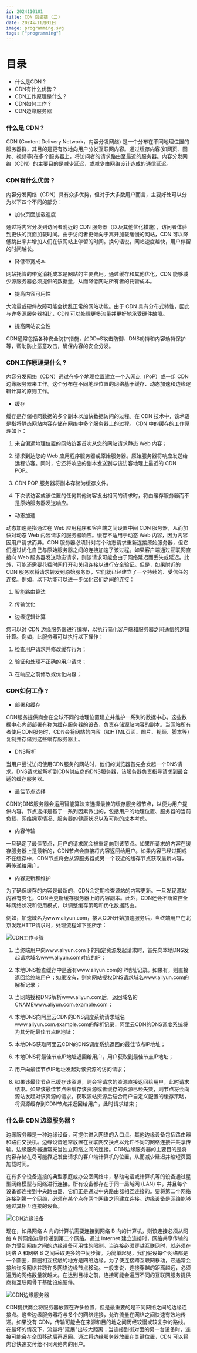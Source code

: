 ```yaml
---
id: 2024110101
title: CDN 防盗链 (二)
date: 2024年11月01日
image: programming.svg
tags: ["programming"]
---
```



# 目录

- 什么是CDN ? 
- CDN有什么优势 ? 
- CDN工作原理是什么 ? 
- CDN如何工作 ? 
- CDN边缘服务器



### 什么是 CDN ? 

CDN (Content Delivery Network，内容分发网络) 是一个分布在不同地理位置的服务器群，其目的是更有效地向用户分发互联网内容。通过缓存内容(如网页、图片、视频等)在多个服务器上，将访问者的请求路由至最近的服务器。内容分发网络（CDN）的主要目的是减少延迟，或减少由网络设计造成的通信延迟。


### CDN有什么优势 ? 

内容分发网络（CDN）具有众多优势，但对于大多数用户而言，主要好处可以分为以下四个不同的部分：

- 加快页面加载速度

 通过将内容分发到访问者附近的 CDN 服务器（以及其他优化措施），访问者体验到更快的页面加载时间。由于访问者更倾向于离开加载缓慢的网站，CDN 可以降低跳出率并增加人们在该网站上停留的时间。换句话说，网站速度越快，用户停留的时间越长。

- 降低带宽成本

网站托管的带宽消耗成本是网站的主要费用。通过缓存和其他优化，CDN 能够减少源服务器必须提供的数据量，从而降低网站所有者的托管成本。

- 提高内容可用性

大流量或硬件故障可能会扰乱正常的网站功能。由于 CDN 具有分布式特性，因此与许多源服务器相比，CDN 可以处理更多流量并更好地承受硬件故障。

- 提高网站安全性

CDN通常包括各种安全防护措施，如DDoS攻击防御、DNS劫持和内容劫持保护等，帮助防止恶意攻击，确保内容的安全分发。

### CDN工作原理是什么 ? 

内容分发网络（CDN）通过在多个地理位置建立一个入网点（PoP）或一组 CDN 边缘服务器来工作。这个分布在不同地理位置的网络基于缓存、动态加速和边缘逻辑计算的原则工作。

- 缓存

缓存是存储相同数据的多个副本以加快数据访问的过程。在 CDN 技术中，该术语是指将静态网站内容存储在网络中多个服务器上的过程。 CDN 中的缓存的工作原理如下：

1) 来自偏远地理位置的网站访客首次从您的网站请求静态 Web 内容；

2) 请求到达您的 Web 应用程序服务器或原始服务器。原始服务器将响应发送给远程访客。同时，它还将响应的副本发送到与该访客地理上最近的 CDN POP。

3) CDN POP 服务器将副本存储为缓存文件。

4) 下次该访客或该位置的任何其他访客发出相同的请求时，将由缓存服务器而不是原始服务器发送响应。 


- 动态加速

动态加速是指通过在 Web 应用程序和客户端之间设置中间 CDN 服务器，从而加快对动态 Web 内容请求的服务器响应。缓存不适用于动态 Web 内容，因为内容因用户请求而异。CDN 服务器必须针对每个动态请求重新连接原始服务器，但它们通过优化自己与原始服务器之间的连接加速了该过程。如果客户端通过互联网直接向 Web 服务器发送动态请求，则该请求可能会由于网络延迟而丢失或延迟。此外，可能还需要花费时间打开和关闭连接以进行安全验证。但是，如果附近的 CDN 服务器将请求转发到原始服务器，它们就已经建立了一个持续的、受信任的连接。例如，以下功能可以进一步优化它们之间的连接：

1) 智能路由算法

2) 传输优化

- 边缘逻辑计算

您可以对 CDN 边缘服务器进行编程，以执行简化客户端和服务器之间通信的逻辑计算。例如，此服务器可以执行以下操作：

1) 检查用户请求并修改缓存行为；

2) 验证和处理不正确的用户请求；

3) 在响应之前修改或优化内容；

### CDN如何工作 ? 

- 部署和缓存

CDN服务提供商会在全球不同的地理位置建立并维护一系列的数据中心。这些数据中心内部部署有称为缓存服务器的设备，负责存储源站内容的副本。当网站所有者使用CDN服务时，CDN会将网站的内容（如HTML页面、图片、视频、脚本等）复制并存储到这些缓存服务器上。

- DNS解析

当用户尝试访问使用CDN服务的网站时，他们的浏览器首先会发起一个DNS请求。DNS请求被解析到CDN供应商的DNS服务器，该服务器负责指导请求到最合适的缓存服务器。

- 最佳节点选择

CDN的DNS服务器会运用智能算法来选择最佳的缓存服务器节点，以便为用户提供内容。节点选择是基于一系列因素做出的，包括用户的地理位置、服务器的当前负载、网络拥塞情况、服务器的健康状况以及可能的成本考虑。

- 内容传输

一旦确定了最佳节点，用户的请求就会被重定向到该节点。如果所请求的内容在缓存服务器上是最新的，CDN节点会直接将内容返回给用户。如果内容已经过期或不在缓存中，CDN节点将会从源服务器或另一个较近的缓存节点获取最新内容，再传递给用户。

- 内容更新和维护

为了确保缓存的内容是最新的，CDN会定期检查源站的内容更新。一旦发现源站内容有变化，CDN会更新缓存服务器上的内容副本。此外，CDN还会不断监控全球网络状况和使用模式，以调整缓存策略和优化数据路由。

例如，加速域名为www.aliyun.com，接入CDN开始加速服务后，当终端用户在北京发起HTTP请求时，处理流程如下图所示：

![CDN工作步骤](/20241101CDN工作步骤.png)

1) 当终端用户向www.aliyun.com下的指定资源发起请求时，首先向本地DNS发起请求域名www.aliyun.com对应的IP；

2) 本地DNS检查缓存中是否有www.aliyun.com的IP地址记录。如果有，则直接返回给终端用户；如果没有，则向网站授权DNS请求域名www.aliyun.com的解析记录；

3) 当网站授权DNS解析www.aliyun.com后，返回域名的CNAMEwww.aliyun.com.example.com；

4) 本地DNS向阿里云CDN的DNS调度系统请求域名www.aliyun.com.example.com的解析记录，阿里云CDN的DNS调度系统将为其分配最佳节点IP地址；

5) 本地DNS获取阿里云CDN的DNS调度系统返回的最佳节点IP地址；

6) 本地DNS将最佳节点IP地址返回给用户，用户获取到最佳节点IP地址；

7) 用户向最佳节点IP地址发起对该资源的访问请求；

8) 如果该最佳节点已缓存该资源，则会将请求的资源直接返回给用户，此时请求结束。如果该最佳节点未缓存该资源或者缓存的资源已经失效，则节点将会向源站发起对该资源的请求。获取源站资源后结合用户自定义配置的缓存策略，将资源缓存到CDN节点并返回给用户，此时请求结束；


### 什么是 CDN 边缘服务器 ? 

边缘服务器是一种边缘设备，可提供进入网络的入口点。其他边缘设备包括路由器和路由交换机。边缘设备通常放置在互联网交换点以允许不同的网络连接并共享传输。边缘服务器通常充当独立网络之间的连接。CDN边缘服务器的主要目的是将内容存储在尽可能靠近发出请求的客户端计算机的位置，从而减少延迟并缩短页面加载时间。

在有多个设备连接的典型家庭或办公室网络中，移动电话或计算机等的设备通过星型网络模型与网络进行连接。所有设备都存在于同一局域网 (LAN) 中，并且每个设备都连接到中央路由器，它们正是通过中央路由器相互连接的。要将第二个网络连接到第一个网络，必须在某个点在两个网络之间建立连接。边缘设备是网络能够通过其相互连接的设备。

![CDN边缘设备](/20241101CDN边缘设备.png)

现在，如果网络 A 内的计算机需要连接到网络 B 内的计算机，则该连接必须从网络 A 跨网络边缘传递到第二个网络。通过 Internet 建立连接时，网络共享传输的能力受到网络之间的边缘设备可用性的限制。当连接必须穿越互联网时，就必须在网络 A 和网络 B 之间采取更多的中间步骤。为简单起见，我们假设每个网络都是一个圆圈，圆圈相互接触的地方是网络边缘。为了使连接跨互联网移动，它通常会接触许多网络并跨许多网络边缘节点移动。一般来说，连接穿越的距离越远，必须遍历的网络数量就越大。在达到目标之前，连接可能会遍历不同的互联网服务提供商和互联网骨干基础设施硬件。

![CDN边缘服务器](/20241101CDN边缘服务器.png)

CDN提供商会将服务器放置在许多位置，但是最重要的是不同网络之间的边缘连接点。这些边缘服务器将与多个的网络连接，允许流量在网络之间快速有效地传递。如果没有 CDN，传输可能会在来源和目的地之间历经较慢或较复杂的路线。在最坏的情况下，流量将"延展"出较大距离；当连接到街对面的另一台设备时，连接可能会在全国移动后再返回。通过将边缘服务器放置在关键位置，CDN 可以将内容快速交付给不同网络内的用户。
